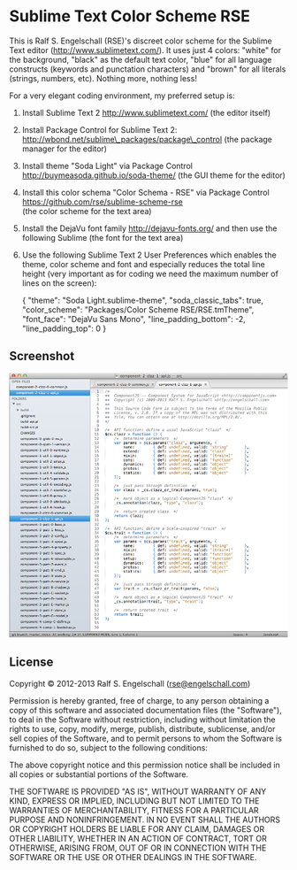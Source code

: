 
Sublime Text Color Scheme RSE
=============================

This is Ralf S. Engelschall (RSE)'s discreet color scheme for the
Sublime Text editor (http://www.sublimetext.com/). It uses just 4
colors: "white" for the background, "black" as the default text color,
"blue" for all language constructs (keywords and punctation characters)
and "brown" for all literals (strings, numbers, etc). Nothing more,
nothing less! 

For a very elegant coding environment, my preferred setup is:

1. Install Sublime Text 2
   http://www.sublimetext.com/
   (the editor itself)

2. Install Package Control for Sublime Text 2:
   http://wbond.net/sublime\_packages/package\_control 
   (the package manager for the editor)

3. Install theme "Soda Light" via Package Control
   http://buymeasoda.github.io/soda-theme/ 
   (the GUI theme for the editor)

4. Install this color schema "Color Schema - RSE" via Package Control
   https://github.com/rse/sublime-scheme-rse   
   (the color scheme for the text area)

5. Install the DejaVu font family
   http://dejavu-fonts.org/ and then use the following Sublime
   (the font for the text area)

6. Use the following Sublime Text 2 User Preferences which enables the
   theme, color scheme and font and especially reduces the total line
   height (very important as for coding we need the maximum number of
   lines on the screen):

    {
        "theme": "Soda Light.sublime-theme",
        "soda_classic_tabs": true,
        "color_scheme": "Packages/Color Scheme RSE/RSE.tmTheme",
        "font_face": "DejaVu Sans Mono",
        "line_padding_bottom": -2,
        "line_padding_top": 0
    }

Screenshot
----------

![Screenshot](screenshot.png "Sublime Text 2 with Color Scheme RSE and theme Soda Light")

License
-------

Copyright &copy; 2012-2013 Ralf S. Engelschall (rse@engelschall.com)

Permission is hereby granted, free of charge, to any person obtaining
a copy of this software and associated documentation files (the
"Software"), to deal in the Software without restriction, including
without limitation the rights to use, copy, modify, merge, publish,
distribute, sublicense, and/or sell copies of the Software, and to
permit persons to whom the Software is furnished to do so, subject to
the following conditions:

The above copyright notice and this permission notice shall be included
in all copies or substantial portions of the Software.

THE SOFTWARE IS PROVIDED "AS IS", WITHOUT WARRANTY OF ANY KIND,
EXPRESS OR IMPLIED, INCLUDING BUT NOT LIMITED TO THE WARRANTIES OF
MERCHANTABILITY, FITNESS FOR A PARTICULAR PURPOSE AND NONINFRINGEMENT.
IN NO EVENT SHALL THE AUTHORS OR COPYRIGHT HOLDERS BE LIABLE FOR ANY
CLAIM, DAMAGES OR OTHER LIABILITY, WHETHER IN AN ACTION OF CONTRACT,
TORT OR OTHERWISE, ARISING FROM, OUT OF OR IN CONNECTION WITH THE
SOFTWARE OR THE USE OR OTHER DEALINGS IN THE SOFTWARE.

